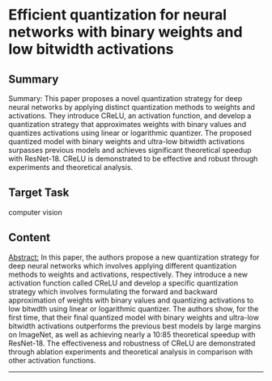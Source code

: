 # Efficient quantization for neural networks with binary weights and low bitwidth activations

## Summary

Summary: This paper proposes a novel quantization strategy for deep neural networks by applying distinct quantization methods to weights and activations. They introduce CReLU, an activation function, and develop a quantization strategy that approximates weights with binary values and quantizes activations using linear or logarithmic quantizer. The proposed quantized model with binary weights and ultra-low bitwidth activations surpasses previous models and achieves significant theoretical speedup with ResNet-18. CReLU is demonstrated to be effective and robust through experiments and theoretical analysis.


## Target Task

computer vision

## Content

<Abstract:>
In this paper, the authors propose a new quantization strategy for deep neural networks which involves applying different quantization methods to weights and activations, respectively. They introduce a new activation function called CReLU and develop a specific quantization strategy which involves formulating the forward and backward approximation of weights with binary values and quantizing activations to low bitwdth using linear or logarithmic quantizer. The authors show, for the first time, that their final quantized model with binary weights and ultra-low bitwidth activations outperforms the previous best models by large margins on ImageNet, as well as achieving nearly a 10:85 theoretical speedup with ResNet-18. The effectiveness and robustness of CReLU are demonstrated through ablation experiments and theoretical analysis in comparison with other activation functions.



---

